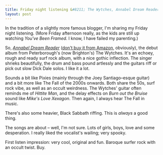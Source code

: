 ```yaml
---
title: Friday night listening &#8211; The Wytches, Annabel Dream Reader
layout: post
---
```


In the tradition of a slightly more famous blogger, I'm sharing my Friday night listening. (More Friday afternoon really, as the kids are still up watching <cite>You've Been Framed</cite>. I know, I have failed my parenting.)

So, <cite>[Annabel Dream Reader](http://heavenlyemporium.greedbag.com/buy/annabel-dream-reader-1/)</cite> ([don't buy it from Amazon](/2014/09/amazon-service-conundrum/), obviously), the debut album from Peterborough's (now Brighton's) The Wytches. It's an echoey, rough and ready surf rock album, with a nice gothic inflection. The singer shrieks beautifully, the drum and bass pound artlessly and the guitars riff or pick out slow Dick Dale solos. I like it a lot.

Sounds a bit like Pixies (mainly through the Joey Santiago&#8211;esque guitar) and a bit more like The Fall of the 2000s onwards. Both share the 50s, surf rock vibe, as well as an occult weirdness. The Wytches' guitar often reminds me of <cite>Hittite Man</cite>, and the delay effects on <cite>Burn out the Bruise</cite> sound like <cite>Mike's Love Xexagon</cite>. Then again, I always hear The Fall in music.

There's also some heavier, Black Sabbath riffing. This is _always_ a good thing.

The songs are about &#8211; well, I'm not sure. Lots of girls, boys, love and some desperation. I really liked the vocalist's wailing; very spooky.

First listen impression: very cool, original and fun. Baroque surfer rock with an occult twist. Buy.

